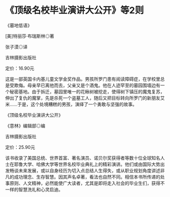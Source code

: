 # 《顶级名校毕业演讲大公开》等2则

《墓地低语》 

[美]特丽莎·布瑞斯林◎著 

张子漠◎译 

吉林摄影出版社 

定价：16.90元 

这是一部英国卡内基儿童文学金奖作品。男孩所罗门患有阅读障碍症，在学校里总是受欺侮。母亲早已离他而去，父亲又是个酒鬼。他在人迹罕至的墓园围墙边有一个秘密基地。由于拆迁，墓园里唯一的花楸树被挖走，使得树下镇压的魔鬼复苏，伸出了复仇的魔掌，先是杀死一个盗墓工人，随后又把目标转向所罗门的新朋友艾米……于是，这个处境糟糕的男孩，演绎了一个勇敢与坚强的故事。 

《顶级名校毕业演讲大公开》 

《意林》编辑部◎编 

吉林摄影出版社 

定价：25.90元 

该书收录了美国总统、世界首富、著名演员、诺贝尔奖获得者等数十位全球知名人士在耶鲁大学、哈佛大学等世界名校毕业典礼上的精彩演讲。他们或由国际大势出发畅谈未来发展，或以自身经历为切入点总结人生得失，或从职业规划角度讲述非凡的成功理念、生存智慧。因其声名卓著，看法也自然不同。相信本书所传递的处事原则、人文精神，必然能使广大读者，尤其是即将走入社会的毕业生们，获得不一样的智慧洗礼和心灵启迪。